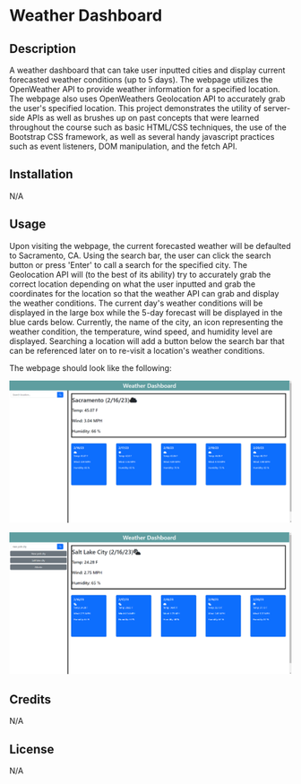 # Weather Dashboard

## Description
A weather dashboard that can take user inputted cities and display current forecasted weather conditions (up to 5 days). The webpage utilizes the OpenWeather API to provide weather information for a specified location. The webpage also uses OpenWeathers Geolocation API to accurately grab the user's specified location. This project demonstrates the utility of server-side APIs as well as brushes up on past concepts that were learned throughout the course such as basic HTML/CSS techniques, the use of the Bootstrap CSS framework, as well as several handy javascript practices such as event listeners, DOM manipulation, and the fetch API.

## Installation
N/A

## Usage
Upon visiting the webpage, the current forecasted weather will be defaulted to Sacramento, CA. Using the search bar, the user can click the search button or press 'Enter' to call a search for the specified city. The Geolocation API will (to the best of its ability) try to accurately grab the correct location depending on what the user inputted and grab the coordinates for the location so that the weather API can grab and display the weather conditions. The current day's weather conditions will be displayed in the large box while the 5-day forecast will be displayed in the blue cards below. Currently, the name of the city, an icon representing the weather condition, the temperature, wind speed, and humidity level are displayed. Searching a location will add a button below the search bar that can be referenced later on to re-visit a location's weather conditions.

The webpage should look like the following:

![5-day forecast for Sacramento](./assets/images/weather-dashboard1.png)

![Demonstration of searching and recently searched cities](./assets/images/weather-dashboard2.png)

## Credits
N/A

## License
N/A